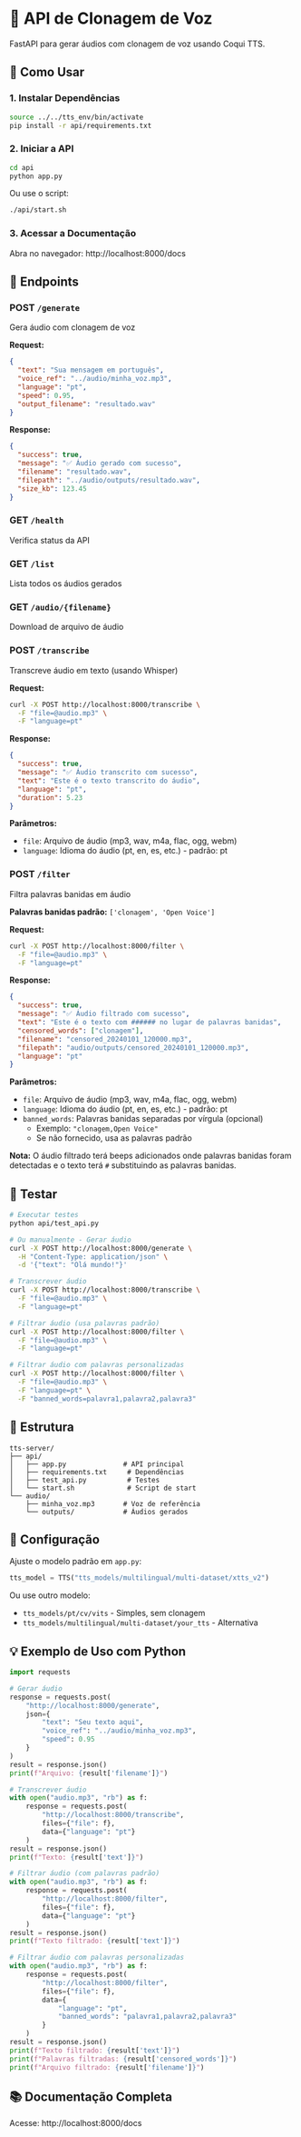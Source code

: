 # 🎤 API de Clonagem de Voz

FastAPI para gerar áudios com clonagem de voz usando Coqui TTS.

## 🚀 Como Usar

### 1. Instalar Dependências

```bash
source ../../tts_env/bin/activate
pip install -r api/requirements.txt
```

### 2. Iniciar a API

```bash
cd api
python app.py
```

Ou use o script:
```bash
./api/start.sh
```

### 3. Acessar a Documentação

Abra no navegador: http://localhost:8000/docs

## 📝 Endpoints

### POST `/generate`
Gera áudio com clonagem de voz

**Request:**
```json
{
  "text": "Sua mensagem em português",
  "voice_ref": "../audio/minha_voz.mp3",
  "language": "pt",
  "speed": 0.95,
  "output_filename": "resultado.wav"
}
```

**Response:**
```json
{
  "success": true,
  "message": "✅ Áudio gerado com sucesso",
  "filename": "resultado.wav",
  "filepath": "../audio/outputs/resultado.wav",
  "size_kb": 123.45
}
```

### GET `/health`
Verifica status da API

### GET `/list`
Lista todos os áudios gerados

### GET `/audio/{filename}`
Download de arquivo de áudio

### POST `/transcribe`
Transcreve áudio em texto (usando Whisper)

**Request:**
```bash
curl -X POST http://localhost:8000/transcribe \
  -F "file=@audio.mp3" \
  -F "language=pt"
```

**Response:**
```json
{
  "success": true,
  "message": "✅ Áudio transcrito com sucesso",
  "text": "Este é o texto transcrito do áudio",
  "language": "pt",
  "duration": 5.23
}
```

**Parâmetros:**
- `file`: Arquivo de áudio (mp3, wav, m4a, flac, ogg, webm)
- `language`: Idioma do áudio (pt, en, es, etc.) - padrão: pt

### POST `/filter`
Filtra palavras banidas em áudio

**Palavras banidas padrão:** `['clonagem', 'Open Voice']`

**Request:**
```bash
curl -X POST http://localhost:8000/filter \
  -F "file=@audio.mp3" \
  -F "language=pt"
```

**Response:**
```json
{
  "success": true,
  "message": "✅ Áudio filtrado com sucesso",
  "text": "Este é o texto com ###### no lugar de palavras banidas",
  "censored_words": ["clonagem"],
  "filename": "censored_20240101_120000.mp3",
  "filepath": "audio/outputs/censored_20240101_120000.mp3",
  "language": "pt"
}
```

**Parâmetros:**
- `file`: Arquivo de áudio (mp3, wav, m4a, flac, ogg, webm)
- `language`: Idioma do áudio (pt, en, es, etc.) - padrão: pt
- `banned_words`: Palavras banidas separadas por vírgula (opcional)
  - Exemplo: `"clonagem,Open Voice"`
  - Se não fornecido, usa as palavras padrão

**Nota:** O áudio filtrado terá beeps adicionados onde palavras banidas foram detectadas e o texto terá `#` substituindo as palavras banidas.

## 🧪 Testar

```bash
# Executar testes
python api/test_api.py

# Ou manualmente - Gerar áudio
curl -X POST http://localhost:8000/generate \
  -H "Content-Type: application/json" \
  -d '{"text": "Olá mundo!"}'

# Transcrever áudio
curl -X POST http://localhost:8000/transcribe \
  -F "file=@audio.mp3" \
  -F "language=pt"

# Filtrar áudio (usa palavras padrão)
curl -X POST http://localhost:8000/filter \
  -F "file=@audio.mp3" \
  -F "language=pt"

# Filtrar áudio com palavras personalizadas
curl -X POST http://localhost:8000/filter \
  -F "file=@audio.mp3" \
  -F "language=pt" \
  -F "banned_words=palavra1,palavra2,palavra3"
```

## 📁 Estrutura

```
tts-server/
├── api/
│   ├── app.py              # API principal
│   ├── requirements.txt     # Dependências
│   ├── test_api.py          # Testes
│   └── start.sh             # Script de start
└── audio/
    ├── minha_voz.mp3       # Voz de referência
    └── outputs/            # Áudios gerados
```

## 🔧 Configuração

Ajuste o modelo padrão em `app.py`:
```python
tts_model = TTS("tts_models/multilingual/multi-dataset/xtts_v2")
```

Ou use outro modelo:
- `tts_models/pt/cv/vits` - Simples, sem clonagem
- `tts_models/multilingual/multi-dataset/your_tts` - Alternativa

## 💡 Exemplo de Uso com Python

```python
import requests

# Gerar áudio
response = requests.post(
    "http://localhost:8000/generate",
    json={
        "text": "Seu texto aqui",
        "voice_ref": "../audio/minha_voz.mp3",
        "speed": 0.95
    }
)
result = response.json()
print(f"Arquivo: {result['filename']}")

# Transcrever áudio
with open("audio.mp3", "rb") as f:
    response = requests.post(
        "http://localhost:8000/transcribe",
        files={"file": f},
        data={"language": "pt"}
    )
result = response.json()
print(f"Texto: {result['text']}")

# Filtrar áudio (com palavras padrão)
with open("audio.mp3", "rb") as f:
    response = requests.post(
        "http://localhost:8000/filter",
        files={"file": f},
        data={"language": "pt"}
    )
result = response.json()
print(f"Texto filtrado: {result['text']}")

# Filtrar áudio com palavras personalizadas
with open("audio.mp3", "rb") as f:
    response = requests.post(
        "http://localhost:8000/filter",
        files={"file": f},
        data={
            "language": "pt",
            "banned_words": "palavra1,palavra2,palavra3"
        }
    )
result = response.json()
print(f"Texto filtrado: {result['text']}")
print(f"Palavras filtradas: {result['censored_words']}")
print(f"Arquivo filtrado: {result['filename']}")
```

## 📚 Documentação Completa

Acesse: http://localhost:8000/docs

